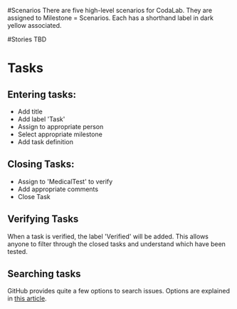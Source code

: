 #Scenarios
There are five high-level scenarios for CodaLab. They are assigned to Milestone = Scenarios. Each has a shorthand label in dark yellow associated.

#Stories
TBD

# Tasks
## Entering tasks:
* Add title
* Add label 'Task'
* Assign to appropriate person
* Select appropriate milestone
* Add task definition

## Closing Tasks:
* Assign to 'MedicalTest' to verify
* Add appropriate comments
* Close Task

## Verifying Tasks
When a task is verified, the label 'Verified' will be added. This allows anyone to filter through the closed tasks and understand which have been tested.

## Searching tasks

GitHub provides quite a few options to search issues. Options are explained in [this article](https://help.github.com/articles/searching-issues). 